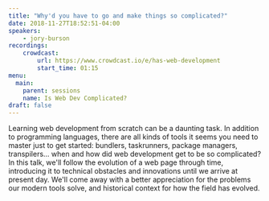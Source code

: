 ```yaml
---
title: "Why'd you have to go and make things so complicated?"
date: 2018-11-27T18:52:51-04:00
speakers:
    - jory-burson
recordings:
    crowdcast:
        url: https://www.crowdcast.io/e/has-web-development
        start_time: 01:15
menu:
  main:
    parent: sessions
    name: Is Web Dev Complicated?
draft: false
---
```


Learning web development from scratch can be a daunting task. In addition to programming languages, there are all kinds of tools it seems you need to master just to get started: bundlers, taskrunners, package managers, transpilers… when and how did web development get to be so complicated? In this talk, we'll follow the evolution of a web page through time, introducing it to technical obstacles and innovations until we arrive at present day. We'll come away with a better appreciation for the problems our modern tools solve, and historical context for how the field has evolved.